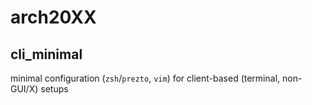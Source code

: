 arch20XX
========

cli_minimal
-----------

minimal configuration (`zsh`/`prezto`, `vim`) for client-based (terminal,
non-GUI/X) setups
